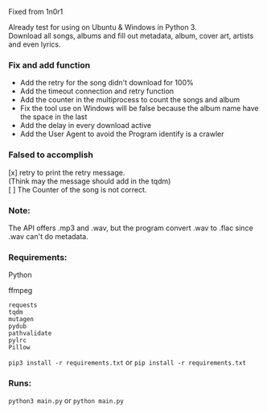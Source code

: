 Fixed from 1n0r1

Already test for using on Ubuntu & Windows in Python 3.  
Download all songs, albums and fill out metadata, album, cover art, artists and even lyrics.  

### Fix and add function

- Add the retry for the song didn't download for 100%
- Add the timeout connection and retry function
- Add the counter in the multiprocess to count the songs and album
- Fix the tool use on Windows will be false because the album name have the space in the last
- Add the delay in every download active
- Add the User Agent to avoid the Program identify is a crawler

### Falsed to accomplish

[x] retry to print the retry message.  
(Think may the message should add in the tqdm)   
[ ] The Counter of the song is not correct.  

### Note:

The API offers .mp3 and .wav, but the program convert .wav to .flac since .wav can't do metadata.

### Requirements:

Python

ffmpeg

```
requests
tqdm
mutagen
pydub
pathvalidate
pylrc
Pillow
```

```pip3 install -r requirements.txt``` or ```pip install -r requirements.txt```

### Runs:

```python3 main.py``` or ```python main.py```
